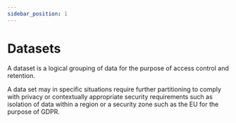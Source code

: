 ```yaml
---
sidebar_position: 1
---
```


# Datasets

A dataset is a logical grouping of data for the purpose of access control and retention.

A data set may in specific situations require further partitioning to comply with privacy or 
contextually appropriate security requirements such as isolation of data within a region or
a security zone such as the EU for the purpose of GDPR.

